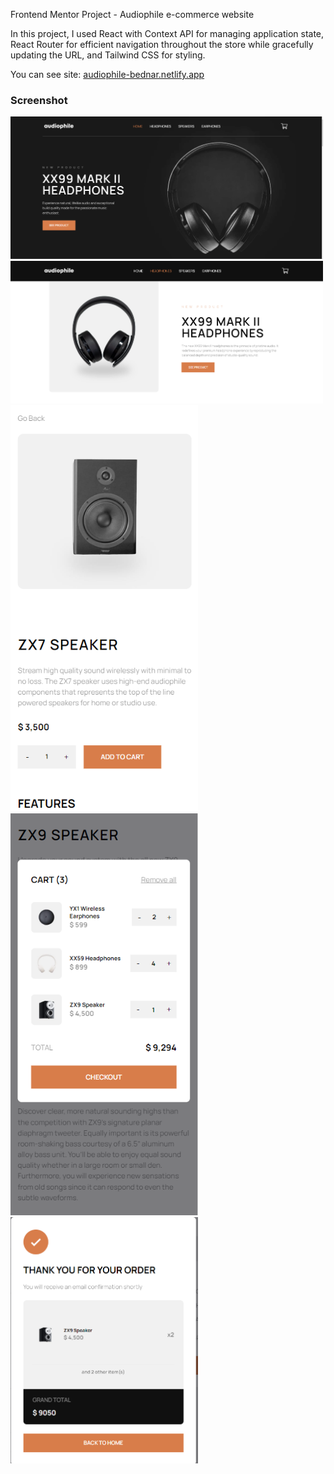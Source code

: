 Frontend Mentor Project - Audiophile e-commerce website

In this project, I used React with Context API for managing application state, React Router for efficient navigation throughout the store while gracefully updating the URL, and Tailwind CSS for styling.

You can see site: [audiophile-bednar.netlify.app](https://audiophile-bednar.netlify.app/)

### Screenshot

<img src="./src/images/Zrzut ekranu 2024-07-13 131023.png" width="500">
<img src="./src/images/Zrzut ekranu 2024-07-13 131034.png" width="500">
<img src="./src/images/Zrzut ekranu 2024-07-13 131117.png" width="300">
<img src="./src/images/Zrzut ekranu 2024-07-13 131146.png" width="300">
<img src="./src/images/Zrzut ekranu 2024-07-13 131237.png" width="300">
